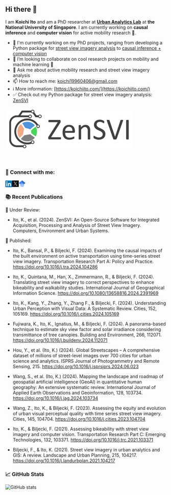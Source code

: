 ## Hi there 👋

I am **Koichi Ito** and am a PhD researcher at [**Urban Analytics Lab**](https://ual.sg/) at **the National University of Singapore**. I am currently working on **causal inference** and **computer vision** for active mobility research 🚴.

<!--
**koito19960406/koito19960406** is a ✨ _special_ ✨ repository because its `README.md` (this file) appears on your GitHub profile.

Here are some ideas to get you started:

- 🔭 I’m currently working on ...
- 🌱 I’m currently learning ...
- 👯 I’m looking to collaborate on ...
- 🤔 I’m looking for help with ...
- 💬 Ask me about ...
- 📫 How to reach me: ...
- 😄 Pronouns: ...
- ⚡ Fun fact: ...
-->
- 🔭 I'm currently working on my PhD projects, ranging from developing a Python package for [street view imagery analysis](https://github.com/koito19960406/ZenSVI) to [causal inference + computer vision](https://github.com/koito19960406/bike_svi)
- 👯 I’m looking to collaborate on cool research projects on mobility and machine learning 🔬
- 💬 Ask me about active mobility research and street view imagery analysis
- 📫 How to reach me: koichi19960406@gmail.com
- ℹ️ More information: [https://koichiito.com/](https://koichiito.com/)
- ✅ Check out my Python package for street view imagery analysis: [ZenSVI](https://github.com/koito19960406/ZenSVI)
<p align="left">
  <a href="https://github.com/koito19960406/ZenSVI">
    <picture>
      <source media="(prefers-color-scheme: dark)" srcset="logo_zensvi_white2.png">
      <img src="logo_zensvi_fixed 2.png" alt="ZenSVI logo" width="400">
    </picture>
  </a>
</p>
</br>

### 🤝 Connect with me:

<a href="https://www.linkedin.com/in/koichi-ito-651464161/"><img align="left" src="linkedin.png" alt="Koichi Ito | LinkedIn" width="21px"/></a>
<a href="https://x.com/KoichiIto12"><img align="left" src="x.png" alt="Koichi Ito | Twitter" width="21px"/></a>
<a href="https://scholar.google.com/citations?user=WE_g9_WsIAAC&hl=en"><img align="left" src="image.png" alt="Koichi Ito | Google Scholar" width="21px"/></a>
</br>

### 📚 Recent Publications

📝 Under Review:
- Ito, K., et al. (2024). ZenSVI: An Open-Source Software for Integrated Acquisition, Processing and Analysis of Street View Imagery. Computers, Environment and Urban Systems.

🔬 Published:
- Ito, K., Bansal, P., & Biljecki, F. (2024). Examining the causal impacts of the built environment on active transportation using time-series street view imagery. Transportation Research Part A: Policy and Practice. https://doi.org/10.1016/j.tra.2024.104286

- Ito, K., Quintana, M., Han, X., Zimmermann, R., & Biljecki, F. (2024). Translating street view imagery to correct perspectives to enhance bikeability and walkability studies. International Journal of Geographical Information Science. https://doi.org/10.1080/13658816.2024.2391969

- Ito, K., Kang, Y., Zhang, Y., Zhang F., & Biljecki, F. (2024). Understanding Urban Perception with Visual Data: A Systematic Review. Cities, 152, 105169. https://doi.org/10.1016/j.cities.2024.105169

- Fujiwara, K., Ito, K., Ignatius, M., & Biljecki, F. (2024). A panorama-based technique to estimate sky view factor and solar irradiance considering transmittance of tree canopies. Building and Environment, 266, 112071. https://doi.org/10.1016/j.buildenv.2024.112071

- Hou, Y., et al. (Ito, K.) (2024). Global Streetscapes – A comprehensive dataset of millions of street-level images over 700 cities for urban science and analytics. ISPRS Journal of Photogrammetry and Remote Sensing, 215. https://doi.org/10.1016/j.isprsjprs.2024.06.023

- Wang, S., et al. (Ito, K.) (2024). Mapping the landscape and roadmap of geospatial artificial intelligence (GeoAI) in quantitative human geography: An extensive systematic review. International Journal of Applied Earth Observations and Geoinformation, 128, 103734. https://doi.org/10.1016/j.jag.2024.103734

- Wang, Z., Ito, K., & Biljecki, F. (2023). Assessing the equity and evolution of urban visual perceptual quality with time series street view imagery. Cities, 145, 104704. https://doi.org/10.1016/j.cities.2023.104704

- Ito, K., & Biljecki, F. (2021). Assessing bikeability with street view imagery and computer vision. Transportation Research Part C: Emerging Technologies, 132, 103371. https://doi.org/10.1016/j.trc.2021.103371

- Biljecki, F., & Ito, K. (2021). Street view imagery in urban analytics and GIS: A review. Landscape and Urban Planning, 215, 104217. https://doi.org/10.1016/j.landurbplan.2021.104217


### 📈 GitHub Stats
![GitHub stats](https://github-readme-stats.vercel.app/api?username=koito19960406&show_icons=true&theme=radical)

